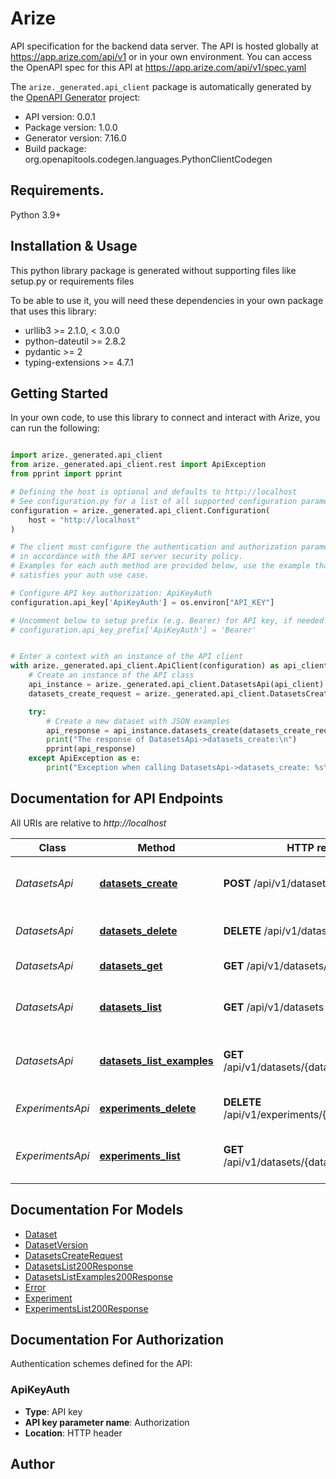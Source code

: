 # Arize
API specification for the backend data server. The API is hosted globally at https://app.arize.com/api/v1 or in your own environment. You can access the OpenAPI spec for this API at https://app.arize.com/api/v1/spec.yaml 

The `arize._generated.api_client` package is automatically generated by the [OpenAPI Generator](https://openapi-generator.tech) project:

- API version: 0.0.1
- Package version: 1.0.0
- Generator version: 7.16.0
- Build package: org.openapitools.codegen.languages.PythonClientCodegen

## Requirements.

Python 3.9+

## Installation & Usage

This python library package is generated without supporting files like setup.py or requirements files

To be able to use it, you will need these dependencies in your own package that uses this library:

* urllib3 >= 2.1.0, < 3.0.0
* python-dateutil >= 2.8.2
* pydantic >= 2
* typing-extensions >= 4.7.1

## Getting Started

In your own code, to use this library to connect and interact with Arize,
you can run the following:

```python

import arize._generated.api_client
from arize._generated.api_client.rest import ApiException
from pprint import pprint

# Defining the host is optional and defaults to http://localhost
# See configuration.py for a list of all supported configuration parameters.
configuration = arize._generated.api_client.Configuration(
    host = "http://localhost"
)

# The client must configure the authentication and authorization parameters
# in accordance with the API server security policy.
# Examples for each auth method are provided below, use the example that
# satisfies your auth use case.

# Configure API key authorization: ApiKeyAuth
configuration.api_key['ApiKeyAuth'] = os.environ["API_KEY"]

# Uncomment below to setup prefix (e.g. Bearer) for API key, if needed
# configuration.api_key_prefix['ApiKeyAuth'] = 'Bearer'


# Enter a context with an instance of the API client
with arize._generated.api_client.ApiClient(configuration) as api_client:
    # Create an instance of the API class
    api_instance = arize._generated.api_client.DatasetsApi(api_client)
    datasets_create_request = arize._generated.api_client.DatasetsCreateRequest() # DatasetsCreateRequest | Body containing dataset creation parameters

    try:
        # Create a new dataset with JSON examples
        api_response = api_instance.datasets_create(datasets_create_request)
        print("The response of DatasetsApi->datasets_create:\n")
        pprint(api_response)
    except ApiException as e:
        print("Exception when calling DatasetsApi->datasets_create: %s\n" % e)

```

## Documentation for API Endpoints

All URIs are relative to *http://localhost*

Class | Method | HTTP request | Description
------------ | ------------- | ------------- | -------------
*DatasetsApi* | [**datasets_create**](arize/_generated/api_client/docs/DatasetsApi.md#datasets_create) | **POST** /api/v1/datasets | Create a new dataset with JSON examples
*DatasetsApi* | [**datasets_delete**](arize/_generated/api_client/docs/DatasetsApi.md#datasets_delete) | **DELETE** /api/v1/datasets/{datasetId} | Delete a dataset by ID
*DatasetsApi* | [**datasets_get**](arize/_generated/api_client/docs/DatasetsApi.md#datasets_get) | **GET** /api/v1/datasets/{datasetId} | Get dataset by ID
*DatasetsApi* | [**datasets_list**](arize/_generated/api_client/docs/DatasetsApi.md#datasets_list) | **GET** /api/v1/datasets | List datasets the user has access to
*DatasetsApi* | [**datasets_list_examples**](arize/_generated/api_client/docs/DatasetsApi.md#datasets_list_examples) | **GET** /api/v1/datasets/{datasetId}/examples | List examples for a dataset
*ExperimentsApi* | [**experiments_delete**](arize/_generated/api_client/docs/ExperimentsApi.md#experiments_delete) | **DELETE** /api/v1/experiments/{experimentId} | Delete an experiment by ID
*ExperimentsApi* | [**experiments_list**](arize/_generated/api_client/docs/ExperimentsApi.md#experiments_list) | **GET** /api/v1/datasets/{datasetId}/experiments | List experiments for a given dataset


## Documentation For Models

 - [Dataset](arize/_generated/api_client/docs/Dataset.md)
 - [DatasetVersion](arize/_generated/api_client/docs/DatasetVersion.md)
 - [DatasetsCreateRequest](arize/_generated/api_client/docs/DatasetsCreateRequest.md)
 - [DatasetsList200Response](arize/_generated/api_client/docs/DatasetsList200Response.md)
 - [DatasetsListExamples200Response](arize/_generated/api_client/docs/DatasetsListExamples200Response.md)
 - [Error](arize/_generated/api_client/docs/Error.md)
 - [Experiment](arize/_generated/api_client/docs/Experiment.md)
 - [ExperimentsList200Response](arize/_generated/api_client/docs/ExperimentsList200Response.md)


<a id="documentation-for-authorization"></a>
## Documentation For Authorization


Authentication schemes defined for the API:
<a id="ApiKeyAuth"></a>
### ApiKeyAuth

- **Type**: API key
- **API key parameter name**: Authorization
- **Location**: HTTP header


## Author




